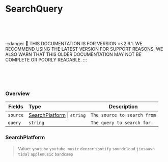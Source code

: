 # SearchQuery

<br/><br/><br/>

:::danger
🚨 THIS DOCUMENTATION IS FOR VERSION =\<2.6.1. WE RECOMMEND USING THE LATEST VERSION FOR SUPPORT REASONS. WE ALSO WARN THAT THIS OLDER DOCUMENTATION MAY NOT BE COMPLETE OR POORLY READABLE.
:::

<br/><br/><br/>

### Overview

| Fields           | Type                                         | Description                   |
|------------------|:---------------------------------------------|-------------------------------|
| `source`        | [SearchPlatform](#searchplatform) \| `string` | `The source to search from`         |
| `query`      | `string`                                     | `The query to search for.`                  |

### SearchPlatform

> Value: `youtube` `youtube music` `deezer` `spotify` `soundcloud` `jiosaavn` `tidal` `applemusic` `bandcamp`